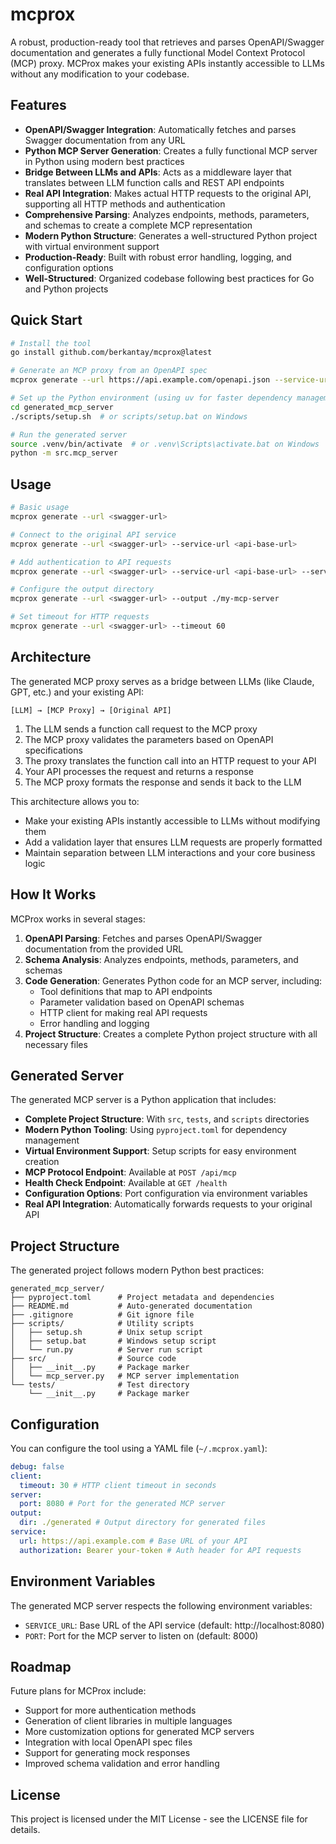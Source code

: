 # mcprox

A robust, production-ready tool that retrieves and parses OpenAPI/Swagger documentation and generates a fully functional Model Context Protocol (MCP) proxy. MCProx makes your existing APIs instantly accessible to LLMs without any modification to your codebase.

## Features

- **OpenAPI/Swagger Integration**: Automatically fetches and parses Swagger documentation from any URL
- **Python MCP Server Generation**: Creates a fully functional MCP server in Python using modern best practices
- **Bridge Between LLMs and APIs**: Acts as a middleware layer that translates between LLM function calls and REST API endpoints
- **Real API Integration**: Makes actual HTTP requests to the original API, supporting all HTTP methods and authentication
- **Comprehensive Parsing**: Analyzes endpoints, methods, parameters, and schemas to create a complete MCP representation
- **Modern Python Structure**: Generates a well-structured Python project with virtual environment support
- **Production-Ready**: Built with robust error handling, logging, and configuration options
- **Well-Structured**: Organized codebase following best practices for Go and Python projects

## Quick Start

```bash
# Install the tool
go install github.com/berkantay/mcprox@latest

# Generate an MCP proxy from an OpenAPI spec
mcprox generate --url https://api.example.com/openapi.json --service-url https://api.example.com

# Set up the Python environment (using uv for faster dependency management)
cd generated_mcp_server
./scripts/setup.sh  # or scripts/setup.bat on Windows

# Run the generated server
source .venv/bin/activate  # or .venv\Scripts\activate.bat on Windows
python -m src.mcp_server
```

## Usage

```bash
# Basic usage
mcprox generate --url <swagger-url>

# Connect to the original API service
mcprox generate --url <swagger-url> --service-url <api-base-url>

# Add authentication to API requests
mcprox generate --url <swagger-url> --service-url <api-base-url> --service-auth "Bearer token123"

# Configure the output directory
mcprox generate --url <swagger-url> --output ./my-mcp-server

# Set timeout for HTTP requests
mcprox generate --url <swagger-url> --timeout 60
```

## Architecture

The generated MCP proxy serves as a bridge between LLMs (like Claude, GPT, etc.) and your existing API:

```
[LLM] → [MCP Proxy] → [Original API]
```

1. The LLM sends a function call request to the MCP proxy
2. The MCP proxy validates the parameters based on OpenAPI specifications
3. The proxy translates the function call into an HTTP request to your API
4. Your API processes the request and returns a response
5. The MCP proxy formats the response and sends it back to the LLM

This architecture allows you to:

- Make your existing APIs instantly accessible to LLMs without modifying them
- Add a validation layer that ensures LLM requests are properly formatted
- Maintain separation between LLM interactions and your core business logic

## How It Works

MCProx works in several stages:

1. **OpenAPI Parsing**: Fetches and parses OpenAPI/Swagger documentation from the provided URL
2. **Schema Analysis**: Analyzes endpoints, methods, parameters, and schemas
3. **Code Generation**: Generates Python code for an MCP server, including:
   - Tool definitions that map to API endpoints
   - Parameter validation based on OpenAPI schemas
   - HTTP client for making real API requests
   - Error handling and logging
4. **Project Structure**: Creates a complete Python project structure with all necessary files

## Generated Server

The generated MCP server is a Python application that includes:

- **Complete Project Structure**: With `src`, `tests`, and `scripts` directories
- **Modern Python Tooling**: Using `pyproject.toml` for dependency management
- **Virtual Environment Support**: Setup scripts for easy environment creation
- **MCP Protocol Endpoint**: Available at `POST /api/mcp`
- **Health Check Endpoint**: Available at `GET /health`
- **Configuration Options**: Port configuration via environment variables
- **Real API Integration**: Automatically forwards requests to your original API

## Project Structure

The generated project follows modern Python best practices:

```
generated_mcp_server/
├── pyproject.toml      # Project metadata and dependencies
├── README.md           # Auto-generated documentation
├── .gitignore          # Git ignore file
├── scripts/            # Utility scripts
│   ├── setup.sh        # Unix setup script
│   ├── setup.bat       # Windows setup script
│   └── run.py          # Server run script
├── src/                # Source code
│   ├── __init__.py     # Package marker
│   └── mcp_server.py   # MCP server implementation
└── tests/              # Test directory
    └── __init__.py     # Package marker
```

## Configuration

You can configure the tool using a YAML file (`~/.mcprox.yaml`):

```yaml
debug: false
client:
  timeout: 30 # HTTP client timeout in seconds
server:
  port: 8080 # Port for the generated MCP server
output:
  dir: ./generated # Output directory for generated files
service:
  url: https://api.example.com # Base URL of your API
  authorization: Bearer your-token # Auth header for API requests
```

## Environment Variables

The generated MCP server respects the following environment variables:

- `SERVICE_URL`: Base URL of the API service (default: http://localhost:8080)
- `PORT`: Port for the MCP server to listen on (default: 8000)

## Roadmap

Future plans for MCProx include:

- Support for more authentication methods
- Generation of client libraries in multiple languages
- More customization options for generated MCP servers
- Integration with local OpenAPI spec files
- Support for generating mock responses
- Improved schema validation and error handling

## License

This project is licensed under the MIT License - see the LICENSE file for details.
